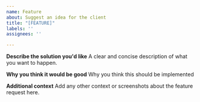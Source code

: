 ```yaml
---
name: Feature
about: Suggest an idea for the client
title: "[FEATURE]"
labels: ''
assignees: ''

---
```


**Describe the solution you'd like**
A clear and concise description of what you want to happen.

**Why you think it would be good**
Why you think this should be implemented

**Additional context**
Add any other context or screenshots about the feature request here.
